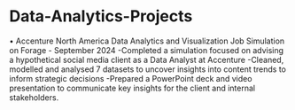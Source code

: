 # Data-Analytics-Projects
•	Accenture North America Data Analytics and Visualization Job Simulation on Forage - September 2024
  -Completed a simulation focused on advising a hypothetical social media client as a Data Analyst at Accenture
  -Cleaned, modelled and analysed 7 datasets to uncover insights into content trends to inform strategic decisions
  -Prepared a PowerPoint deck and video presentation to communicate key insights for the client and internal stakeholders.
